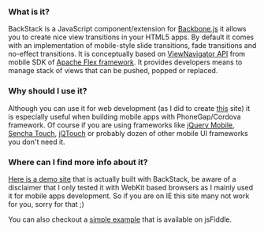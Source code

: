 ### What is it?
BackStack is a JavaScript component/extension for [Backbone.js](http://documentcloud.github.com/backbone) it allows you to create nice view
transitions in your HTML5 apps. By default it comes with an implementation of mobile-style slide transitions, fade transitions and no-effect transitions.
It is conceptually based on [ViewNavigator API](http://help.adobe.com/en_US/FlashPlatform/reference/actionscript/3/spark/components/ViewNavigator.html) from mobile SDK of
[Apache Flex framework](http://incubator.apache.org/flex/). It provides developers means to manage stack of views that can be pushed, popped or replaced.

### Why should I use it?
Although you can use it for web development (as I did to create [this](http://pwalczyszyn.github.com/backstack) site) it is especially useful when building mobile apps with PhoneGap/Cordova framework.
Of course if you are using frameworks like [jQuery Mobile](http://jquerymobile.com/), [Sencha Touch](http://www.sencha.com/products/touch/), [jQTouch](http://www.jqtouch.com/) or probably dozen of other mobile UI frameworks you don't need it.

### Where can I find more info about it?
[Here is a demo site](http://pwalczyszyn.github.com/backstack) that is actually built with BackStack, be aware of a disclaimer that I only tested it with WebKit based browsers as I mainly used it for mobile apps development. So if you are on IE this site many not work for you, sorry for that ;)

You can also checkout a [simple example](http://jsfiddle.net/pwalczyszyn/dwRQU) that is available on jsFiddle.